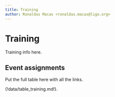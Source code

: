 ```yaml
---
title: Training
author: Ronaldas Macas <ronaldas.macas@ligo.org>
---
```


# Training

Training info here.

## Event assignments

Put the full table here with all the links.

{!data/table_training.md!}.
